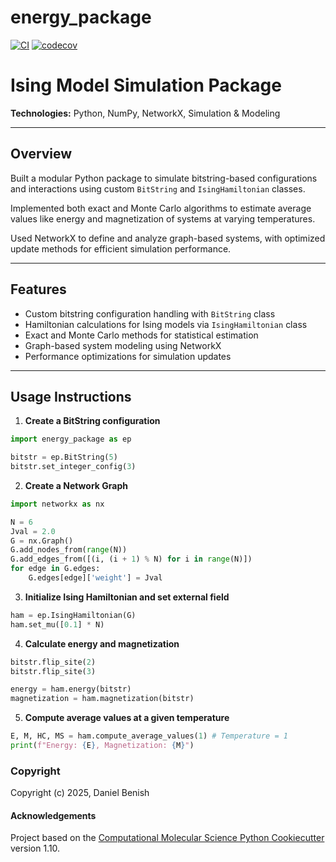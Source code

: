 energy_package
==============================
[//]: # (Badges)
[![CI](https://github.com/dannyb33/EnergyPackage/actions/workflows/CI.yaml/badge.svg)](https://github.com/dannyb33/EnergyPackage/actions/workflows/CI.yaml)
[![codecov](https://codecov.io/gh/dannyb33/EnergyPackage/graph/badge.svg?token=4M1TFSOPJE)](https://codecov.io/gh/dannyb33/EnergyPackage)


# Ising Model Simulation Package

**Technologies:** Python, NumPy, NetworkX, Simulation & Modeling

---

## Overview

Built a modular Python package to simulate bitstring-based configurations and interactions using custom `BitString` and `IsingHamiltonian` classes.

Implemented both exact and Monte Carlo algorithms to estimate average values like energy and magnetization of systems at varying temperatures.

Used NetworkX to define and analyze graph-based systems, with optimized update methods for efficient simulation performance.

---

## Features

- Custom bitstring configuration handling with `BitString` class
- Hamiltonian calculations for Ising models via `IsingHamiltonian` class
- Exact and Monte Carlo methods for statistical estimation
- Graph-based system modeling using NetworkX
- Performance optimizations for simulation updates

---

## Usage Instructions

1. **Create a BitString configuration**

```python
import energy_package as ep

bitstr = ep.BitString(5)
bitstr.set_integer_config(3)

```

2. **Create a Network Graph**

```python
import networkx as nx

N = 6
Jval = 2.0
G = nx.Graph()
G.add_nodes_from(range(N))
G.add_edges_from([(i, (i + 1) % N) for i in range(N)])
for edge in G.edges:
    G.edges[edge]['weight'] = Jval

```

3. **Initialize Ising Hamiltonian and set external field**

```python
ham = ep.IsingHamiltonian(G)
ham.set_mu([0.1] * N)

```

4. **Calculate energy and magnetization**

```python
bitstr.flip_site(2)
bitstr.flip_site(3)

energy = ham.energy(bitstr)
magnetization = ham.magnetization(bitstr)

```

5. **Compute average values at a given temperature**

```python
E, M, HC, MS = ham.compute_average_values(1) # Temperature = 1
print(f"Energy: {E}, Magnetization: {M}")

```

### Copyright

Copyright (c) 2025, Daniel Benish

#### Acknowledgements
 
Project based on the 
[Computational Molecular Science Python Cookiecutter](https://github.com/molssi/cookiecutter-cms) version 1.10.
